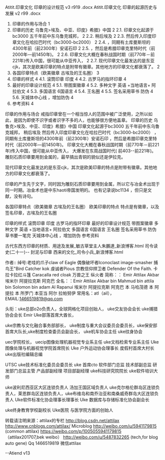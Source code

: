 Atitit.印章文化 印章的设计规范 v3 r919  .docx
Atitit.印章文化 印章的起源历史与发展 v2 r99  .docx

1. 印章的作用与场合	1
2. 印章的历史 乌鲁克>埃及、中亚、印度》希腊》中国	2
2.1. 印章文化起源于bc3000 五千年前中东乌鲁克城邦，	2
2.2. 稍后埃及	2
2.3. 然后传入印度印章文化在哈拉巴时代（bc3000-bc2000）	2
2.4. ，同期有土库曼斯坦的4300年前（前2300年）安诺石印	2
2.5. ，然后是希腊印章克里特时代（前2000年—前1450年)。	2
2.6. 印章文化大概在春秋战国时期（前770年－前221年)传入中国，很可能从中亚传入，	2
2.7. 现代印章文化最发达的是东亚cjk，其次是欧美印章的特点是附带有徽章。其他地方的印章文化都衰落了。	2
3. 各国印章特点（欧美徽章  古埃及的王名圈）	3
4. 印章的样式	4
4.1. 滚筒印章  印度	4
4.2. 古罗马的指环印章	4
5. 最好的印章设计规范	4
5.1. 带图案徽章	4
5.2. 多种文字 英语 +当地语言+ 阿拉伯文	4
5.3. 多国语言  6国语言	4
5.4. 王名圈	4
5.5. 签名采用草书 防伪	4
5.6. 天城体中心线 ，增加防伪	4
6. 参考资料	4


印章的作用与场合
戒指印章曾在一个相当惊人的范围中被广泛使用，之所以如此，是因为即使不识字或者识字不多的人，也能够很方便地盖章。
印章的历史 乌鲁克>埃及、中亚、印度》希腊》中国
印章文化起源于bc3000 五千年前中东乌鲁克城邦，
稍后埃及
然后传入印度印章文化在哈拉巴时代（bc3000-bc2000）
，同期有土库曼斯坦的4300年前（前2300年）安诺石印
，然后是希腊印章克里特时代（前2000年—前1450年)。
印章文化大概在春秋战国时期（前770年－前221年)传入中国，很可能从中亚传入，
大爆发在东周战国时代( 前403--前221年)。雕刻石质印章要用到金属的，最早搞出青铜的貌似还是伊拉克。

现代印章文化最发达的是东亚cjk，其次是欧美印章的特点是附带有徽章。其他地方的印章文化都衰落了。

印章的产生先于文字，同时因为雕刻石质印章要用到金属，所以它与冶金术出现于同一时期。冶金术也是中东haoti帝国发明的。
也有记录说bc1134 ，但只是文献，没有诗句。

各国印章特点（欧美徽章  古埃及的王名圈）
欧美印章的特点 特点是有徽章，以及签名印章，古埃及的王名圈

印章的样式
滚筒印章  印度
古罗马的指环印章
最好的印章设计规范
带图案徽章
多种文字 英语 +当地语言+ 阿拉伯文
多国语言  6国语言
王名圈
签名采用草书 防伪 草书要一笔完
天城体中心线 ，增加防伪
参考资料

古代东西方印章的材质、用途及发展_敏古草堂主人朱鵬達_新浪博客.html
司令读史(二十一)-- 封泥与印章 西来的文化_司令小兵_新浪博客.html

作者:: 绰号:老哇的爪子claw of Eagle 偶像破坏者Iconoclast image-smasher
捕鸟王"Bird Catcher  kok  虔诚者Pious 宗教信仰捍卫者 Defender Of the Faith. 卡拉卡拉红斗篷 Caracalla red cloak 万兽之王  纵火者 
简称：： Emir Attilax Akbar 埃米尔 阿提拉克斯 阿克巴
全名：：Emir Attilax Akbar bin Mahmud bin  attila bin Solomon bin adam Al Rapanui 埃米尔 阿提拉克斯 阿克巴 本 马哈茂德 本 阿提拉 本 所罗门 本亚当  阿尔 拉帕努伊
常用名：atl（ail），  EMAIL:1466519819@qq.com


头衔：uke总部o2o负责人，全球网格化项目创始人，
uke交友协会会长  uke捕猎协会会长 Emir Uke部落首席大酋长，


uke宗教与文化融合事务部部长，  uke制度与重大会议委员会委员长，uke保安部首席大队长,uke制度检查委员会副会长， uke机车协会主任 uke纹身协会 

 uec学院校长， uecip图像处理机器视觉专业系主任   uke文档检索专业系主任
Uke图像处理与机器视觉学院首席院长
Uke 户外运动协会理事长  度假村首席大村长   uke出版社编辑总编


UTSC uke技术标准化委员会委员长 uke 首席cto   软件部门总监 技术部副总监  研发部门总监主管  产品部副经理 项目部副经理   uke科技研究院院长 uke软件培训大师

uke波利尼西亚区大区连锁负责人 汤加王国区域负责人 uke克尔格伦群岛区连锁负责人，莱恩群岛区连锁负责人，uke布维岛和南乔治亚和南桑威奇群岛大区连锁负责人 
 Uke软件标准化协会理事长理事长 Uke 数据库与存储标准化协会副会长 
 
uke终身教育学校副校长   Uke医院 与医学院方面的创始人

转载请注明来源：attilax的专栏  http://blog.csdn.net/attilax
http://www.cnblogs.com/attilax/
Microblog
http://weibo.com/u/5941179815   (common attilax)
https://weibo.com/p/1005055941179815  （attilax201707,bek weibo）
http://weibo.com/u/5487832265 (tech,for blog auto gene)
Qq 1466519819  微信attilax



--Atiend  v13


